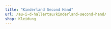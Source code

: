 ```yaml
---
title: "Kinderland Second Hand"
url: /au-i-d-hallertau/kinderland-second-hand/
shop: Kleidung
---
```

